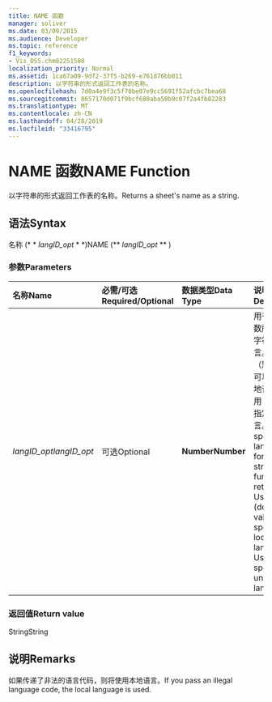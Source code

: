 ```yaml
---
title: NAME 函数
manager: soliver
ms.date: 03/09/2015
ms.audience: Developer
ms.topic: reference
f1_keywords:
- Vis_DSS.chm82251580
localization_priority: Normal
ms.assetid: 1ca67a09-9df2-37f5-b269-e761d76bb011
description: 以字符串的形式返回工作表的名称。
ms.openlocfilehash: 7d0a4e9f3c5f70be07e9cc5691f52afcbc7bea68
ms.sourcegitcommit: 8657170d071f9bcf680aba50b9c07f2a4fb82283
ms.translationtype: MT
ms.contentlocale: zh-CN
ms.lasthandoff: 04/28/2019
ms.locfileid: "33416795"
---
```

# <a name="name-function"></a><span data-ttu-id="b6d04-103">NAME 函数</span><span class="sxs-lookup"><span data-stu-id="b6d04-103">NAME Function</span></span>

<span data-ttu-id="b6d04-104">以字符串的形式返回工作表的名称。</span><span class="sxs-lookup"><span data-stu-id="b6d04-104">Returns a sheet's name as a string.</span></span>
  
## <a name="syntax"></a><span data-ttu-id="b6d04-105">语法</span><span class="sxs-lookup"><span data-stu-id="b6d04-105">Syntax</span></span>

<span data-ttu-id="b6d04-106">名称 (\* \* *langID_opt* \* \*)</span><span class="sxs-lookup"><span data-stu-id="b6d04-106">NAME (\*\* *langID_opt* \*\* )</span></span> 
  
### <a name="parameters"></a><span data-ttu-id="b6d04-107">参数</span><span class="sxs-lookup"><span data-stu-id="b6d04-107">Parameters</span></span>

|<span data-ttu-id="b6d04-108">**名称**</span><span class="sxs-lookup"><span data-stu-id="b6d04-108">**Name**</span></span>|<span data-ttu-id="b6d04-109">**必需/可选**</span><span class="sxs-lookup"><span data-stu-id="b6d04-109">**Required/Optional**</span></span>|<span data-ttu-id="b6d04-110">**数据类型**</span><span class="sxs-lookup"><span data-stu-id="b6d04-110">**Data Type**</span></span>|<span data-ttu-id="b6d04-111">**说明**</span><span class="sxs-lookup"><span data-stu-id="b6d04-111">**Description**</span></span>|
|:-----|:-----|:-----|:-----|
| <span data-ttu-id="b6d04-112">_langID_opt_</span><span class="sxs-lookup"><span data-stu-id="b6d04-112">_langID_opt_</span></span> <br/> |<span data-ttu-id="b6d04-113">可选</span><span class="sxs-lookup"><span data-stu-id="b6d04-113">Optional</span></span>  <br/> |<span data-ttu-id="b6d04-114">**Number**</span><span class="sxs-lookup"><span data-stu-id="b6d04-114">**Number**</span></span> <br/> |<span data-ttu-id="b6d04-p101">用于指定函数所返回的字符串的语言。使用 0（默认值）可以指定本地语言。使用 750 可以指定通用语言。</span><span class="sxs-lookup"><span data-stu-id="b6d04-p101">Use to specify a language for the string the function returns. Use 0 (default value) to specify the local language. Use 750 to specify universal language.</span></span>  <br/> |
   
### <a name="return-value"></a><span data-ttu-id="b6d04-118">返回值</span><span class="sxs-lookup"><span data-stu-id="b6d04-118">Return value</span></span>

<span data-ttu-id="b6d04-119">String</span><span class="sxs-lookup"><span data-stu-id="b6d04-119">String</span></span>
  
## <a name="remarks"></a><span data-ttu-id="b6d04-120">说明</span><span class="sxs-lookup"><span data-stu-id="b6d04-120">Remarks</span></span>

<span data-ttu-id="b6d04-121">如果传递了非法的语言代码，则将使用本地语言。</span><span class="sxs-lookup"><span data-stu-id="b6d04-121">If you pass an illegal language code, the local language is used.</span></span> 
  

